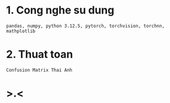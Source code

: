 # 1. Cong nghe su dung
``
pandas, numpy, python 3.12.5, pytorch, torchvision, torchnn, mathplotlib
``
# 2. Thuat toan
``
Confusion Matrix Thai Anh
``
# >.<